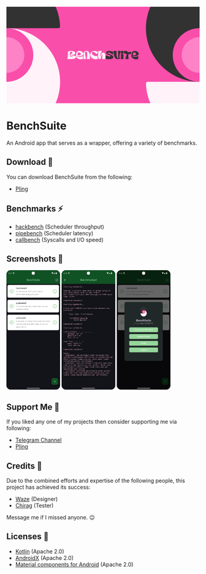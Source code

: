 ![BenchSuite](https://github.com/iamlooper/BenchSuite/raw/main/banner.png)

# BenchSuite
An Android app that serves as a wrapper, offering a variety of benchmarks.

## Download 📲
You can download BenchSuite from the following:
- [Pling](https://www.pling.com/p/2177388)

## Benchmarks ⚡
- [hackbench](https://git.kernel.org/pub/scm/utils/rt-tests/rt-tests.git/tree/src/hackbench/hackbench.c) (Scheduler throughput)
- [pipebench](https://github.com/iamlooper/BenchSuite/blob/libs/src/pipebench.c) (Scheduler latency)
- [callbench](https://github.com/kdrag0n/callbench/blob/master/callbench.c) (Syscalls and I/O speed)

## Screenshots 📱
[<img src="https://github.com/iamlooper/BenchSuite/raw/main/screenshots/1.png" width=140>](https://github.com/iamlooper/BenchSuite/raw/main/screenshots/1.png)
[<img src="https://github.com/iamlooper/BenchSuite/raw/main/screenshots/2.png" width=140>](https://github.com/iamlooper/BenchSuite/raw/main/screenshots/2.png)
[<img src="https://github.com/iamlooper/BenchSuite/raw/main/screenshots/3.png" width=140>](https://github.com/iamlooper/BenchSuite/raw/main/screenshots/3.png)

## Support Me 💙
If you liked any one of my projects then consider supporting me via following:
- [Telegram Channel](https://loopprojects.t.me)
- [Pling](https://www.pling.com/p/2177388/startdownload?file_id=1721076516)

## Credits 👥
Due to the combined efforts and expertise of the following people, this project has achieved its success:
- [Waze](https://t.me/XelXen) (Designer)
- [Chirag](https://t.me/selfmuser) (Tester)

Message me if I missed anyone. 😉

## Licenses 📄
- [Kotlin](https://kotlinlang.org) (Apache 2.0)
- [AndroidX](https://developer.android.com/jetpack/androidx) (Apache 2.0)
- [Material components for Android](https://github.com/material-components/material-components-android) (Apache 2.0)